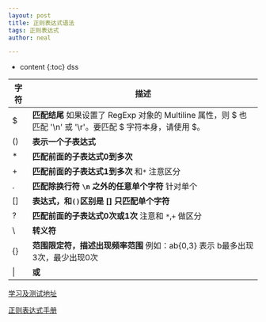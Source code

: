```yaml
---
layout: post
title: 正则表达式语法
tags: 正则表达式
author: neal

---
```

* content
{:toc}
dss

| 字符 | 描述                                                         |
| ---- | ------------------------------------------------------------ |
| $    | **匹配结尾** 如果设置了 RegExp 对象的 Multiline 属性，则 $ 也匹配 '\n' 或 '\r'。要匹配 $ 字符本身，请使用 \$。 |
| ()   | **表示一个子表达式**                                         |
| *    | **匹配前面的子表达式0到多次**                                |
| +    | **匹配前面的子表达式1到多次** 和`*` 注意区分                 |
| .    | **匹配除换行符 `\n` 之外的任意单个字符**  针对单个           |
| []   | **表达式，和`()`区别是 [] 只匹配单个字符**                   |
| ?    | **匹配前面的子表达式0次或1次**  注意和 `*`,`+` 做区分        |
| \    | **转义符**                                                   |
| {}   | **范围限定符，描述出现频率范围**  例如：ab{0,3} 表示 b最多出现3次，最少出现0次 |
| \|   | **或**                                                       |



[学习及测试地址](https://regexr.com/)

[正则表达式手册](https://tool.oschina.net/uploads/apidocs/jquery/regexp.html)